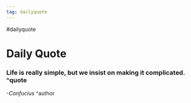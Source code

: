 ```yaml
---
tag: dailyquote
---
```


#dailyquote

# Daily Quote

### Life is really simple, but we insist on making it complicated. ^quote
*-Confucius* ^author
